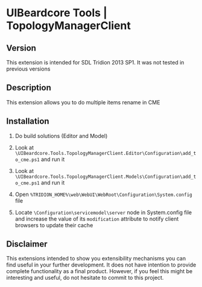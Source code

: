 ﻿UIBeardcore Tools | TopologyManagerClient
================================================
	
## Version
This extension is intended for SDL Tridion 2013 SP1. It was not tested in previous versions

## Description
This extension allows you to do multiple items rename in CME

## Installation

1. Do build solutions (Editor and Model)

2. Look at `\UIBeardcore.Tools.TopologyManagerClient.Editor\Configuration\add_to_cme.ps1` and run it 

3. Look at `\UIBeardcore.Tools.TopologyManagerClient.Models\Configuration\add_to_cme.ps1` and run it 

4. Open `%TRIDION_HOME%\web\WebUI\WebRoot\Configuration\System.config` file

5. Locate `\Configuration\servicemodel\server` node in System.config file and increase the value of its `modification` attribute to notify client browsers to update their cache

## Disclaimer
This extensions intended to show you extensibility mechanisms you can find useful in your further development. It does not have intention to provide complete functionality as a final product. However, if you feel this might be interesting and useful, do not hesitate to commit to this project. 